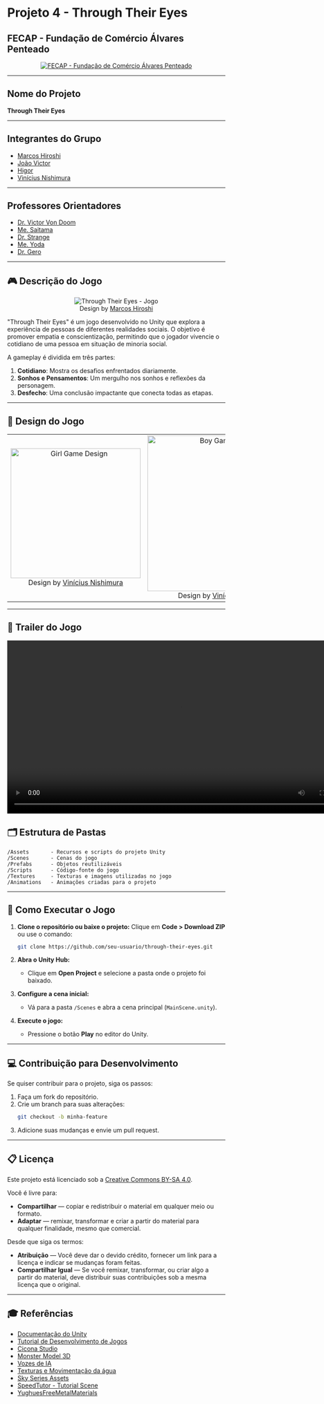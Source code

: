 # Projeto 4 - Through Their Eyes

## FECAP - Fundação de Comércio Álvares Penteado

<p align="center">
  <a href="https://www.fecap.br/">
    <img src="https://encrypted-tbn0.gstatic.com/images?q=tbn:ANd9GcRhZPrRa89Kma0ZZogxm0pi-tCn_TLKeHGVxywp-LXAFGR3B1DPouAJYHgKZGV0XTEf4AE&usqp=CAU" alt="FECAP - Fundação de Comércio Álvares Penteado" border="0">
  </a>
</p>

---

## Nome do Projeto
**Through Their Eyes**

---

## Integrantes do Grupo

- [Marcos Hiroshi](https://github.com/Marcos-Yogi)
- [João Victor](https://github.com/joaovictorfaria)
- [Higor](https://github.com/higor-f)
- [Vinícius Nishimura](https://github.com/Vinishireis)

---

## Professores Orientadores

- [Dr. Victor Von Doom](https://www.linkedin.com/in/victorbarq/)
- [Me. Saitama](https://www.linkedin.com/in/victorbarq/)
- [Dr. Strange](https://www.linkedin.com/in/victorbarq/)
- [Me. Yoda](https://www.linkedin.com/in/victorbarq/)
- [Dr. Gero](https://www.linkedin.com/in/victorbarq/)

---

## 🎮 Descrição do Jogo

<p align="center">
  <img src="../Projeto4/Through_Their_Eyes/Assets/Images_Game/Image_Game.jpg" alt="Through Their Eyes - Jogo" border="0">
  <br>
  Design by <a href="https://github.com/Marcos-Yogi">Marcos Hiroshi</a>
</p>

"Through Their Eyes" é um jogo desenvolvido no Unity que explora a experiência de pessoas de diferentes realidades sociais. O objetivo é promover empatia e conscientização, permitindo que o jogador vivencie o cotidiano de uma pessoa em situação de minoria social.

A gameplay é dividida em três partes:
1. **Cotidiano**: Mostra os desafios enfrentados diariamente.
2. **Sonhos e Pensamentos**: Um mergulho nos sonhos e reflexões da personagem.
3. **Desfecho**: Uma conclusão impactante que conecta todas as etapas.

---

## 🎨 Design do Jogo

<table align="center">
  <tr>
    <td align="center">
      <img src="../Projeto4/Through_Their_Eyes/Assets/Other_Assets/Girl_Game_Design_Black_and_White.png" alt="Girl Game Design" border="0" width="300">
      <br>
      Design by <a href="https://github.com/Vinishireis">Vinícius Nishimura</a>
    </td>
    <td align="center">
      <img src="../Projeto4/Through_Their_Eyes/Assets/Other_Assets/Boy_Game_Design.png" alt="Boy Game Design" border="0" width="360">
      <br>
      Design by <a href="https://github.com/Vinishireis">Vinícius Nishimura</a>
    </td>
  </tr>
</table>

---

## 🎥 Trailer do Jogo

<video width="800" controls>
  <source src="../Projeto4/Through_Their_Eyes/Assets/Other_Assets/Through_Their_Eyes_Trailer.mp4" type="video/mp4">
  Seu navegador não suporta vídeos. [Clique aqui para assistir](../Projeto4/Through_Their_Eyes/Assets/Other_Assets/Through_Their_Eyes_Trailer.mp4).
</video>

## 🗂 Estrutura de Pastas

```
/Assets       - Recursos e scripts do projeto Unity
/Scenes       - Cenas do jogo
/Prefabs      - Objetos reutilizáveis
/Scripts      - Código-fonte do jogo
/Textures     - Texturas e imagens utilizadas no jogo
/Animations   - Animações criadas para o projeto
```

---

## 🚀 Como Executar o Jogo

1. **Clone o repositório ou baixe o projeto:**
   Clique em **Code > Download ZIP** ou use o comando:
   ```bash
   git clone https://github.com/seu-usuario/through-their-eyes.git
   ```

2. **Abra o Unity Hub:**
   - Clique em **Open Project** e selecione a pasta onde o projeto foi baixado.

3. **Configure a cena inicial:**
   - Vá para a pasta `/Scenes` e abra a cena principal (`MainScene.unity`).

4. **Execute o jogo:**
   - Pressione o botão **Play** no editor do Unity.

---

## 💻 Contribuição para Desenvolvimento

Se quiser contribuir para o projeto, siga os passos:

1. Faça um fork do repositório.
2. Crie um branch para suas alterações:
   ```bash
   git checkout -b minha-feature
   ```
3. Adicione suas mudanças e envie um pull request.

---

## 📋 Licença

Este projeto está licenciado sob a [Creative Commons BY-SA 4.0](https://creativecommons.org/licenses/by-sa/4.0/).  

Você é livre para:  
- **Compartilhar** — copiar e redistribuir o material em qualquer meio ou formato.  
- **Adaptar** — remixar, transformar e criar a partir do material para qualquer finalidade, mesmo que comercial.  

Desde que siga os termos:  
- **Atribuição** — Você deve dar o devido crédito, fornecer um link para a licença e indicar se mudanças foram feitas.  
- **Compartilhar Igual** — Se você remixar, transformar, ou criar algo a partir do material, deve distribuir suas contribuições sob a mesma licença que o original.

---

## 🎓 Referências

- [Documentação do Unity](https://docs.unity3d.com/)
- [Tutorial de Desenvolvimento de Jogos](https://learn.unity.com/)
- [Cicona Studio](ciconia-studio.com)
- [Monster Model 3D](https://www.cgtrader.com/free-3d-models/monster)
- [Vozes de IA](https://elevenlabs.io/app/speech-synthesis/text-to-speech)
- [Texturas e Movimentação da água](https://assetstore.unity.com/packages/tools/particles-effects/lowpoly-water-107563?srsltid=AfmBOop2A-aC5GCk3FDa6C3jJ2ISwmmYQ3fVqfYXIPrPUYDH13L6vnPY)
- [Sky Series Assets](https://gitlab.metropolia.fi/vilhelmn/SpeedokuRoyale/-/tree/d99a7e0fb602f316977796ef3a1cf933785a9213/Assets/SkySeries%20Freebie)
- [SpeedTutor - Tutorial Scene](https://assetstore.unity.com/packages/3d/environments/speedtutor-tutorial-level-free-159460?srsltid=AfmBOopBaGiqI0uIUBgPPLKBu0Q1240DHtlEyAgPm_I-QMH8jYmKNyF_)
- [YughuesFreeMetalMaterials](https://assetstore.unity.com/packages/2d/textures-materials/metals/yughues-free-metal-materials-12949?srsltid=AfmBOopgG5EpgKi8FjmcLavUw2mYW5Bep4N4syfHwxqQITdg5eVrZU0V)